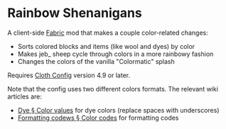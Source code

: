 # Rainbow Shenanigans

A client-side [Fabric](https://fabricmc.net/) mod that makes a couple color-related changes:
- Sorts colored blocks and items (like wool and dyes) by color
- Makes jeb_ sheep cycle through colors in a more rainbowy fashion
- Changes the colors of the vanilla "Colormatic" splash

Requires [Cloth Config](https://www.curseforge.com/minecraft/mc-mods/cloth-config) version 4.9 or later.

Note that the config uses two different colors formats. The relevant wiki articles are:
- [Dye § Color values](https://minecraft.fandom.com/wiki/Dye#Color_values) for dye colors (replace spaces with underscores)
- [Formatting codews § Color codes](https://minecraft.fandom.com/wiki/Formatting_codes#Color_codes) for formatting codes
